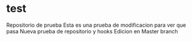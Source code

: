# test
Repositorio de prueba
Esta es una prueba de modificacion para ver que pasa
Nueva prueba de repositorio y hooks
Edicion en Master branch
